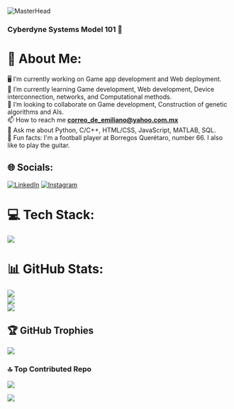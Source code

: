 ![MasterHead](https://media.giphy.com/media/E8GfFH47PKeyI/giphy.gif)

### Cyberdyne Systems Model 101 🤖

# 👨 About Me:
🖥️ I’m currently working on Game app development and Web deployment.<br>
💯 I’m currently learning Game development, Web development, Device interconnection, networks, and Computational methods.<br>
🤝 I’m looking to collaborate on Game development, Construction of genetic algorithms and AIs.<br>
📫 How to reach me **correo_de_emiliano@yahoo.com.mx**<br>
💬 Ask me about Python, C/C++, HTML/CSS, JavaScript, MATLAB, SQL.<br>
🎸 Fun facts: I'm a football player at Borregos Querétaro, number 66. I also like to play the guitar.

## 🌐 Socials:
[![LinkedIn](https://skillicons.dev/icons?i=linkedin)](www.linkedin.com/in/josé-emiliano-riosmena-castañón-286009251)
[![Instagram](https://skillicons.dev/icons?i=instagram)](https://www.instagram.com/panda_608755/)

# 💻 Tech Stack:

<p align="left">    
    <img src="https://skillicons.dev/icons?i=c,cs,cpp,html,css,js,py,java,jquery,github,git,linux,arduino,androidstudio,aws,figma,bash,kotlin,r,matlab,rust,nodejs,react,mysql,firebase,blender,unity,ts,md,sequelize,flask,php,expressjs,photoshop,bootstrap,tailwind,postman,perl,visualstudio,vscode,gradle,unreal,cmake,dotnet,gamemakerstudio,gcp,ai,nextjs,powershell,regex,vercel,wordpress&theme=dark" />
</p>

# 📊 GitHub Stats:

![](https://github-readme-stats.vercel.app/api?username=riosmena&theme=radical&hide_border=false&include_all_commits=false&count_private=false)<br/>
![](https://github-readme-streak-stats.herokuapp.com/?user=riosmena&theme=radical&hide_border=false)<br/>
![](https://github-readme-stats.vercel.app/api/top-langs/?username=riosmena&theme=radical&hide_border=false&include_all_commits=false&count_private=false&layout=compact)

## 🏆 GitHub Trophies
![](https://github-profile-trophy.vercel.app/?username=Riosmena&theme=radical&no-frame=false&no-bg=true&margin-w=4)

### 🔝 Top Contributed Repo
![](https://github-contributor-stats.vercel.app/api?username=Riosmena&limit=8&theme=dark&combine_all_yearly_contributions=true)

[![](https://visitcount.itsvg.in/api?id=ricardo020202&icon=0&color=0)](https://visitcount.itsvg.in)
